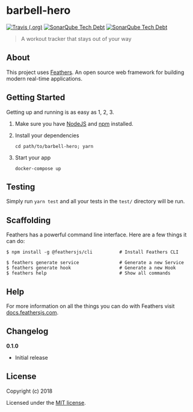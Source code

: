 # barbell-hero


[![Travis (.org)](https://img.shields.io/travis/BarbellHero/barbell-hero.svg)](https://www.travis-ci.org/BarbellHero/barbell-hero)
[![SonarQube Tech Debt](https://sonarcloud.io/api/project_badges/measure?project=Towerism_BarbellHero&metric=coverage)](https://sonarcloud.io/dashboard?id=Towerism_BarbellHero)
[![SonarQube Tech Debt](https://sonarcloud.io/api/project_badges/measure?project=Towerism_BarbellHero&metric=sqale_rating)](https://sonarcloud.io/dashboard?id=Towerism_BarbellHero)



> A workout tracker that stays out of your way

## About

This project uses [Feathers](http://feathersjs.com). An open source web framework for building modern real-time applications.

## Getting Started

Getting up and running is as easy as 1, 2, 3.

1. Make sure you have [NodeJS](https://nodejs.org/) and [npm](https://www.npmjs.com/) installed.
2. Install your dependencies

    ```
    cd path/to/barbell-hero; yarn
    ```

3. Start your app

    ```
    docker-compose up
    ```

## Testing

Simply run `yarn test` and all your tests in the `test/` directory will be run.

## Scaffolding

Feathers has a powerful command line interface. Here are a few things it can do:

```
$ npm install -g @feathersjs/cli          # Install Feathers CLI

$ feathers generate service               # Generate a new Service
$ feathers generate hook                  # Generate a new Hook
$ feathers help                           # Show all commands
```

## Help

For more information on all the things you can do with Feathers visit [docs.feathersjs.com](http://docs.feathersjs.com).

## Changelog

__0.1.0__

- Initial release

## License

Copyright (c) 2018

Licensed under the [MIT license](LICENSE).
